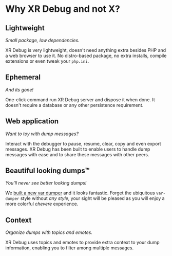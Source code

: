 # Why XR Debug and not X?

## Lightweight

*Small package, low dependencies.*

XR Debug is very lightweight, doesn't need anything extra besides PHP and a web browser to use it. No distro-based package, no extra installs, compile extensions or even tweak your `php.ini`.

## Ephemeral

*And its gone!*

One-click command run XR Debug server and dispose it when done. It doesn't require a database or any other persistence requirement.

## Web application

*Want to toy with dump messages?*

Interact with the debugger to pause, resume, clear, copy and even export messages. XR Debug has been built to enable users to handle dump messages with ease and to share these messages with other peers.

## Beautiful looking dumps™️

*You'll never see better looking dumps!*

We [built a new var dumper](https://github.com/chevere/var-dump) and it looks fantastic. Forget the ubiquitous `var-dumper` style without *any style*, your sight will be pleased as you will enjoy a more colorful *chevere* experience.

## Context

*Organize dumps with topics and emotes.*

XR Debug uses topics and emotes to provide extra context to your dump information, enabling you to filter among multiple messages.
